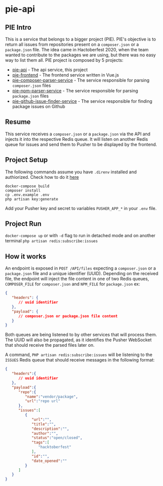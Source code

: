 # pie-api
## PIE Intro
This is a service that belongs to a bigger project (PIE). PIE's objective is to return all issues from repositories present on a `composer.json` or a `package.json` file.
The idea came in Hactoberfest 2020, when the team wanted to contribute to the packages we are using, but there was no easy way to list them all.
PIE project is composed by 5 projects:
* [pie-api](https://github.com/Infraspeak/pie-api) - The api service, this project
* [pie-frontend](https://github.com/Infraspeak/pie-frontend) - The frontend service written in Vue.js
* [pie-composer-parser-service](https://github.com/Infraspeak/pie-composer-parser-service) - The service responsible for parsing `composer.json` files
* [pie-npm-parser-service](https://github.com/Infraspeak/pie-npm-parser-service) - The service responsible for parsing `package.json` files
* [pie-github-issue-finder-service](https://github.com/Infraspeak/pie-github-issue-finder-service) - The service responsible for finding package issues on Github

## Resume
This service receives a `composer.json` or a `package.json` via the API and injects it into the respective Redis queue.
It will listen on another Redis queue for issues and send them to Pusher to be displayed by the frontend.

## Project Setup
The following commands assume you have `.direnv` installed and authiorized. Check how to do it [here](https://direnv.net/docs/installation.html)
```
docker-compose build
composer install
cp .env.example .env
php artisan key:generate
```
Add your Pusher key and secret to variables `PUSHER_APP_*` in your `.env` file.

## Project Run
`docker-compose up` or with `-d` flag to run in detached mode
and on another terminal
`php artisan redis:subscribe:issues`

## How it works
An endpoint is exposed in `POST /API/files` expecting a `composer.json` or a `package.json` file and a unique identifier (UUID).
Depending on the received file, the endpoint will inject the file content in one of two Redis queues, `COMPOSER_FILE` for `composer.json` and `NPM_FILE` for `package.json` ex:
```json
{
   "headers": {
      // uuid identifier
   },
   "payload": {
      // composer.json or package.json file content
   }
}
```


Both queues are being listened to by other services that will process them.
The UUID will also be propagated, as it identifies the Pusher WebSocket that should receive the parsed files later on.

A command, `PHP artisan redis:subscribe:issues` will be listening to the `ISSUES` Redis queue that should receive messages in the following format:
```json
{
   "headers":{
      // uuid identifier
   },
   "payload":{
      "repo":{
         "name":"vendor/package",
         "url":"repo url"
      },
      "issues":[
         {
            "url":"",
            "title":"",
            "description":"",
            "author":"",
            "status":"open/closed",
            "tags":[
               "hacktoberfest"
            ],
            "id":"",
            "date_opened":""
         }
      ]
   }
}
```
